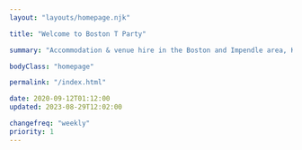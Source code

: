 ```yaml
---
layout: "layouts/homepage.njk"

title: "Welcome to Boston T Party"

summary: "Accommodation & venue hire in the Boston and Impendle area, Kwazulu Natal. From individual leisure guests to groups, backpackers, campers, bikers & hikers, birthday celebrations, farm-style weddings, office events, team building activities, and bull's parties."

bodyClass: "homepage"

permalink: "/index.html"

date: 2020-09-12T01:12:00
updated: 2023-08-29T12:02:00

changefreq: "weekly"
priority: 1
---
```

